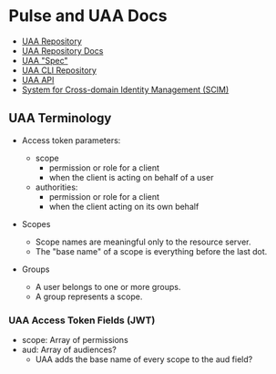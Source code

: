 # Pulse and UAA Docs


- [UAA Repository](https://github.com/cloudfoundry/uaa)
- [UAA Repository Docs](https://github.com/cloudfoundry/uaa/tree/develop/docs)
- [UAA "Spec"](https://github.com/cloudfoundry/uaa-release/blob/develop/jobs/uaa/spec)
- [UAA CLI Repository](https://github.com/cloudfoundry/cf-uaac)
- [UAA API](http://docs.cloudfoundry.org/api/uaa/version/74.14.0/index.html)
- [System for Cross-domain Identity Management (SCIM)](http://www.simplecloud.info/)

## UAA Terminology

- Access token parameters:
  - scope
    - permission or role for a client
    - when the client is acting on behalf of a user
  - authorities:
    - permission or role for a client
    - when the client acting on its own behalf

- Scopes
  - Scope names are meaningful only to the resource server.
  - The "base name" of a scope is everything before the last dot.


- Groups
  - A user belongs to one or more groups.
  - A group represents a scope.

### UAA Access Token Fields (JWT)

- scope: Array of permissions
- aud: Array of audiences?
  - UAA adds the base name of every scope to the aud field?

